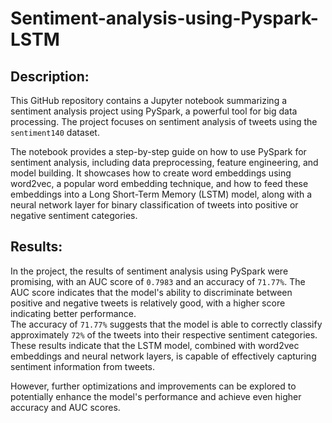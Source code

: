 # Sentiment-analysis-using-Pyspark-LSTM

## Description:
This GitHub repository contains a Jupyter notebook summarizing a sentiment analysis project using PySpark, a powerful tool for big data processing. The project focuses on sentiment analysis of tweets using the `sentiment140` dataset.<br>

The notebook provides a step-by-step guide on how to use PySpark for sentiment analysis, including data preprocessing, feature engineering, and model building. It showcases how to create word embeddings using word2vec, a popular word embedding technique, and how to feed these embeddings into a Long Short-Term Memory (LSTM) model, along with a neural network layer for binary classification of tweets into positive or negative sentiment categories.<br>
## Results:
In the project, the results of sentiment analysis using PySpark were promising, with an AUC score of `0.7983` and an accuracy of `71.77%`. The AUC score indicates that the model's ability to discriminate between positive and negative tweets is relatively good, with a higher score indicating better performance.<br> 
The accuracy of `71.77%` suggests that the model is able to correctly classify approximately `72%` of the tweets into their respective sentiment categories. These results indicate that the LSTM model, combined with word2vec embeddings and neural network layers, is capable of effectively capturing sentiment information from tweets.<br>

However, further optimizations and improvements can be explored to potentially enhance the model's performance and achieve even higher accuracy and AUC scores.
